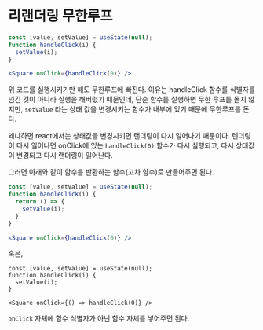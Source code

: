 # 리랜더링 무한루프

```jsx
const [value, setValue] = useState(null);
function handleClick(i) {
  setValue(i);
}

<Square onClick={handleClick(0)} />
```

위 코드를 실행시키기만 해도 무한루프에 빠진다. 이유는 handleClick 함수를 식별자를 넘긴 것이 아니라 실행을 해버렸기 때문인데, 단순 함수를 실행하면 무한 루프를 돌지 않지만, `setValue` 라는 상태 값을 변경시키는 함수가 내부에 있기 때문에 무한루프를 돈다.

왜냐하면 react에서는 상태값을 변경시키면 랜더링이 다시 일어나기 때문이다. 렌더링이 다시 일어나면 onClick에 있는 `handleClick(0)` 함수가 다시 실행되고, 다시 상태값이 변경되고 다시 랜더링이 일어난다.

그러면 아래와 같이 함수를 반환하는 함수(고차 함수)로 만들어주면 된다.

```jsx
const [value, setValue] = useState(null);
function handleClick(i) {
  return () => {
    setValue(i);  
  }
}

<Square onClick={handleClick(0)} />
```

혹은, 

```tsx
const [value, setValue] = useState(null);
function handleClick(i) {
  setValue(i);
}

<Square onClick={() => handleClick(0)} />
```

`onClick` 자체에 함수 식별자가 아닌 함수 자체를 넣어주면 된다.

<br/>

